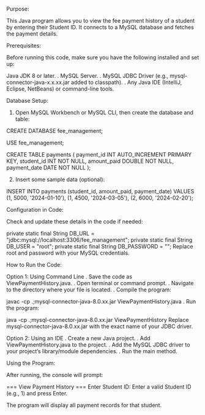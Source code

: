 Purpose:

This Java program allows you to view the fee payment history of a student by entering their Student ID. It connects to a MySQL database and fetches the payment details.

Prerequisites:

Before running this code, make sure you have the following installed and set up:

Java JDK 8 or later.
. MySQL Server.
. MySQL JDBC Driver (e.g., mysql-connector-java-x.x.xx.jar added to classpath).
. Any Java IDE (IntelliJ, Eclipse, NetBeans) or command-line tools.

Database Setup:

1) Open MySQL Workbench or MySQL CLI, then create the database and table:

CREATE DATABASE fee_management;

USE fee_management;

CREATE TABLE payments (
    payment_id INT AUTO_INCREMENT PRIMARY KEY,
    student_id INT NOT NULL,
    amount_paid DOUBLE NOT NULL,
    payment_date DATE NOT NULL
);

2) Insert some sample data (optional):

INSERT INTO payments (student_id, amount_paid, payment_date) VALUES
(1, 5000, '2024-01-10'),
(1, 4500, '2024-03-05'),
(2, 6000, '2024-02-20');

Configuration in Code:

Check and update these details in the code if needed:

private static final String DB_URL = "jdbc:mysql://localhost:3306/fee_management";
private static final String DB_USER = "root";
private static final String DB_PASSWORD = "";
Replace root and password with your MySQL credentials.

How to Run the Code:

Option 1: Using Command Line
. Save the code as ViewPaymentHistory.java.
. Open terminal or command prompt.
. Navigate to the directory where your file is located.
. Compile the program:

javac -cp .;mysql-connector-java-8.0.xx.jar ViewPaymentHistory.java
. Run the program:

java -cp .;mysql-connector-java-8.0.xx.jar ViewPaymentHistory
Replace mysql-connector-java-8.0.xx.jar with the exact name of your JDBC driver.

Option 2: Using an IDE
. Create a new Java project.
. Add ViewPaymentHistory.java to the project.
. Add the MySQL JDBC driver to your project’s library/module dependencies.
. Run the main method.

Using the Program:

After running, the console will prompt:

=== View Payment History ===
Enter Student ID:
Enter a valid Student ID (e.g., 1) and press Enter.

The program will display all payment records for that student.
